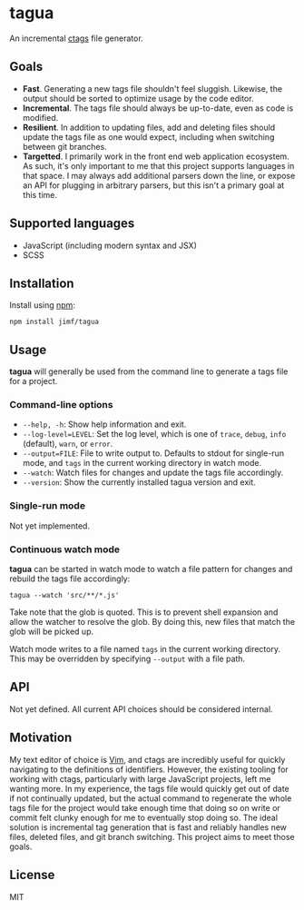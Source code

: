 # tagua

An incremental [ctags][] file generator.

## Goals

- __Fast__. Generating a new tags file shouldn't feel sluggish. Likewise, the
  output should be sorted to optimize usage by the code editor.
- __Incremental__. The tags file should always be up-to-date, even as code is
  modified.
- __Resilient__. In addition to updating files, add and deleting files should
  update the tags file as one would expect, including when switching between
  git branches.
- __Targetted__. I primarily work in the front end web application ecosystem.
  As such, it's only important to me that this project supports languages in
  that space. I may always add additional parsers down the line, or expose an
  API for plugging in arbitrary parsers, but this isn't a primary goal at this
  time.

## Supported languages

- JavaScript (including modern syntax and JSX)
- SCSS

## Installation

Install using [npm][]:

    npm install jimf/tagua

## Usage

__tagua__ will generally be used from the command line to generate a tags file
for a project.

### Command-line options

- `--help, -h`: Show help information and exit.
- `--log-level=LEVEL`: Set the log level, which is one of `trace`, `debug`,
  `info` (default), `warn`, or `error`.
- `--output=FILE`: File to write output to. Defaults to stdout for single-run
  mode, and `tags` in the current working directory in watch mode.
- `--watch`: Watch files for changes and update the tags file accordingly.
- `--version`: Show the currently installed tagua version and exit.

### Single-run mode

Not yet implemented.

### Continuous watch mode

__tagua__ can be started in watch mode to watch a file pattern for changes and
rebuild the tags file accordingly:

    tagua --watch 'src/**/*.js'

Take note that the glob is quoted. This is to prevent shell expansion and allow
the watcher to resolve the glob. By doing this, new files that match the glob
will be picked up.

Watch mode writes to a file named `tags` in the current working directory. This
may be overridden by specifying `--output` with a file path.

## API

Not yet defined. All current API choices should be considered internal.

## Motivation

My text editor of choice is [Vim][], and ctags are incredibly useful for
quickly navigating to the definitions of identifiers. However, the existing
tooling for working with ctags, particularly with large JavaScript projects,
left me wanting more. In my experience, the tags file would quickly get out of
date if not continually updated, but the actual command to regenerate the whole
tags file for the project would take enough time that doing so on write or
commit felt clunky enough for me to eventually stop doing so. The ideal
solution is incremental tag generation that is fast and reliably handles new
files, deleted files, and git branch switching. This project aims to meet those
goals.

## License

MIT

[npm]: https://www.npmjs.com/get-npm
[ctags]: https://en.wikipedia.org/wiki/Ctags
[Vim]: https://www.vim.org/
